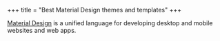 +++
title = "Best Material Design themes and templates"
+++

[Material Design](https://en.wikipedia.org/wiki/Material_Design) is a unified language
for developing desktop and mobile websites and web apps.